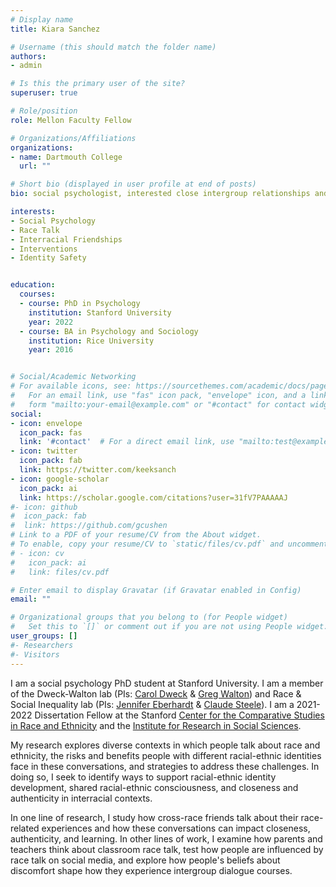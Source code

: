 ```yaml
---
# Display name
title: Kiara Sanchez

# Username (this should match the folder name)
authors:
- admin

# Is this the primary user of the site?
superuser: true

# Role/position
role: Mellon Faculty Fellow

# Organizations/Affiliations
organizations:
- name: Dartmouth College
  url: ""

# Short bio (displayed in user profile at end of posts)
bio: social psychologist, interested close intergroup relationships and conversations about identity

interests:
- Social Psychology
- Race Talk
- Interracial Friendships
- Interventions
- Identity Safety


education:
  courses:
  - course: PhD in Psychology
    institution: Stanford University
    year: 2022
  - course: BA in Psychology and Sociology
    institution: Rice University
    year: 2016


# Social/Academic Networking
# For available icons, see: https://sourcethemes.com/academic/docs/page-builder/#icons
#   For an email link, use "fas" icon pack, "envelope" icon, and a link in the
#   form "mailto:your-email@example.com" or "#contact" for contact widget.
social:
- icon: envelope
  icon_pack: fas
  link: '#contact'  # For a direct email link, use "mailto:test@example.org".
- icon: twitter
  icon_pack: fab
  link: https://twitter.com/keeksanch
- icon: google-scholar
  icon_pack: ai
  link: https://scholar.google.com/citations?user=31fV7PAAAAAJ
#- icon: github
#  icon_pack: fab
#  link: https://github.com/gcushen
# Link to a PDF of your resume/CV from the About widget.
# To enable, copy your resume/CV to `static/files/cv.pdf` and uncomment the lines below.
# - icon: cv
#   icon_pack: ai
#   link: files/cv.pdf

# Enter email to display Gravatar (if Gravatar enabled in Config)
email: ""

# Organizational groups that you belong to (for People widget)
#   Set this to `[]` or comment out if you are not using People widget.
user_groups: []
#- Researchers
#- Visitors
---
```


I am a social psychology PhD student at Stanford University. I am a member of the Dweck-Walton lab (PIs: [Carol Dweck](https://profiles.stanford.edu/carol-dweck) & [Greg Walton](http://www.gregorywalton-stanford.weebly.com)) and Race & Social Inequality lab (PIs: [Jennifer Eberhardt](https://web.stanford.edu/~eberhard/about-jennifer-eberhardt.html) & [Claude Steele](https://claudesteele.com/)). I am a 2021-2022 Dissertation Fellow at the Stanford [Center for the Comparative Studies in Race and Ethnicity](https://ccsre.stanford.edu/programs/graduate-dissertation-fellowship) and the [Institute for Research in Social Sciences](https://iriss.stanford.edu/people/students/dissertation-fellows). 

My research explores diverse contexts in which people talk about race and ethnicity, the risks and benefits people with different racial-ethnic identities face in these conversations, and strategies to address these challenges. In doing so, I seek to identify ways to support racial-ethnic identity development, shared racial-ethnic consciousness, and closeness and authenticity in interracial contexts.

In one line of research, I study how cross-race friends talk about their race-related experiences and how these conversations can impact closeness, authenticity, and learning. In other lines of work, I examine how parents and teachers think about classroom race talk, test how people are influenced by race talk on social media, and explore how people's beliefs about discomfort shape how they experience intergroup dialogue courses. 


